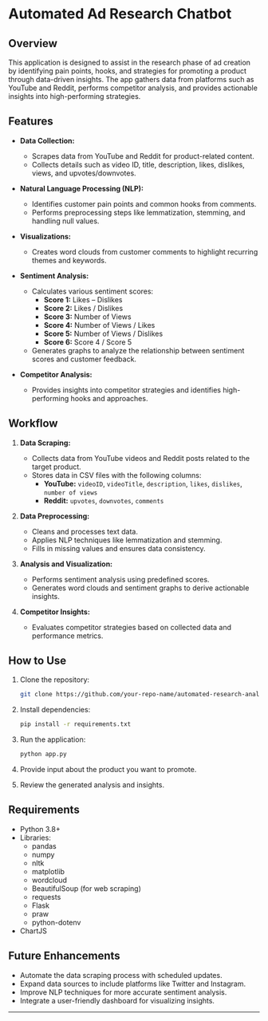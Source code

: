 # Automated Ad Research Chatbot

## Overview
This application is designed to assist in the research phase of ad creation by identifying pain points, hooks, and strategies for promoting a product through data-driven insights. The app gathers data from platforms such as YouTube and Reddit, performs competitor analysis, and provides actionable insights into high-performing strategies.

## Features
- **Data Collection:**
  - Scrapes data from YouTube and Reddit for product-related content.
  - Collects details such as video ID, title, description, likes, dislikes, views, and upvotes/downvotes.

- **Natural Language Processing (NLP):**
  - Identifies customer pain points and common hooks from comments.
  - Performs preprocessing steps like lemmatization, stemming, and handling null values.

- **Visualizations:**
  - Creates word clouds from customer comments to highlight recurring themes and keywords.

- **Sentiment Analysis:**
  - Calculates various sentiment scores:
    - **Score 1:** Likes – Dislikes
    - **Score 2:** Likes / Dislikes
    - **Score 3:** Number of Views
    - **Score 4:** Number of Views / Likes
    - **Score 5:** Number of Views / Dislikes
    - **Score 6:** Score 4 / Score 5
  - Generates graphs to analyze the relationship between sentiment scores and customer feedback.

- **Competitor Analysis:**
  - Provides insights into competitor strategies and identifies high-performing hooks and approaches.

## Workflow
1. **Data Scraping:**
   - Collects data from YouTube videos and Reddit posts related to the target product.
   - Stores data in CSV files with the following columns:
     - **YouTube:** `videoID`, `videoTitle`, `description`, `likes`, `dislikes`, `number of views`
     - **Reddit:** `upvotes`, `downvotes`, `comments`

2. **Data Preprocessing:**
   - Cleans and processes text data.
   - Applies NLP techniques like lemmatization and stemming.
   - Fills in missing values and ensures data consistency.

3. **Analysis and Visualization:**
   - Performs sentiment analysis using predefined scores.
   - Generates word clouds and sentiment graphs to derive actionable insights.

4. **Competitor Insights:**
   - Evaluates competitor strategies based on collected data and performance metrics.

## How to Use
1. Clone the repository:
   ```bash
   git clone https://github.com/your-repo-name/automated-research-analyzer.git
   ```

2. Install dependencies:
   ```bash
   pip install -r requirements.txt
   ```

3. Run the application:
   ```bash
   python app.py
   ```

4. Provide input about the product you want to promote.

5. Review the generated analysis and insights.

## Requirements
- Python 3.8+
- Libraries:
  - pandas
  - numpy
  - nltk
  - matplotlib
  - wordcloud
  - BeautifulSoup (for web scraping)
  - requests
  - Flask
  - praw
  - python-dotenv
- ChartJS

## Future Enhancements
- Automate the data scraping process with scheduled updates.
- Expand data sources to include platforms like Twitter and Instagram.
- Improve NLP techniques for more accurate sentiment analysis.
- Integrate a user-friendly dashboard for visualizing insights.

---

